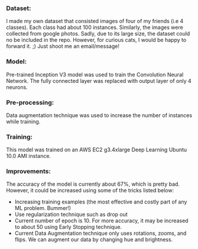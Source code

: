 <h3>Dataset:</h3> I made my own dataset that consisted images of four of my friends (i.e 4 classes). Each class had about 100 instances. Similarly, the images were collected from google photos. Sadly, due to its large size, the dataset could no be included in the repo. However, for curious cats, I would be happy to forward it. ;) Just shoot me an email/message!

<h3>Model:</h3> Pre-trained Inception V3 model was used to train the Convolution Neural Network. The fully connected layer was replaced with output layer of only 4 neurons.

<h3>Pre-processing:</h3> Data augmentation technique was used to increase the number of instances while training.

<h3>Training:</h3> This model was trained on an AWS EC2 g3.4xlarge Deep Learning Ubuntu 10.0 AMI instance.
<h3>Improvements:</h3> The accuracy of the model is currently about 67%, which is pretty bad. However, it could be increased using some of the tricks listed below:

<ul>
<li> Increasing training examples (the most effective and costly part of any ML problem. Bummer!)</li>
<li> Use regularization technique such as drop out </li>
<li> Current number of epoch is 10. For more accuracy, it may be increased to about 50 using Early Stopping technique.</li>
<li> Current Data Augmentation technique only uses rotations, zooms, and flips. We can augment our data by changing hue and brightness.</li>
</ul>
